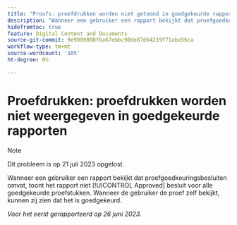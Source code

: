 ```yaml
---
title: "Proofs: proefdrukken worden niet getoond in goedgekeurde rapporten"
description: "Wanneer een gebruiker een rapport bekijkt dat proefgoedkeuringsbesluiten omvat, toont het rapport niet de Goedgekeurde beslissing voor alle goedgekeurde proefdrukken. Wanneer de gebruiker de proef zelf bekijkt, kunnen zij zien dat het is goedgekeurd."
hidefromtoc: true
feature: Digital Content and Documents
source-git-commit: 9e9989098f6a67ebbc90de87d64219f71aba56ca
workflow-type: tm+mt
source-wordcount: '105'
ht-degree: 0%

---
```



# Proefdrukken: proefdrukken worden niet weergegeven in goedgekeurde rapporten

>[!NOTE]
>
>Dit probleem is op 21 juli 2023 opgelost.

Wanneer een gebruiker een rapport bekijkt dat proefgoedkeuringsbesluiten omvat, toont het rapport niet [!UICONTROL Approved] besluit voor alle goedgekeurde proefstukken. Wanneer de gebruiker de proef zelf bekijkt, kunnen zij zien dat het is goedgekeurd.

_Voor het eerst gerapporteerd op 26 juni 2023._
